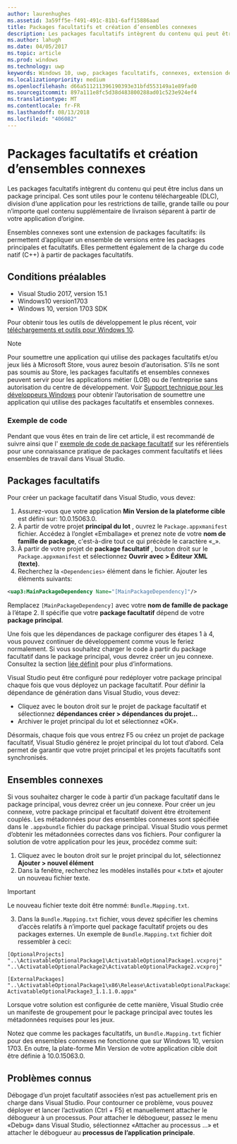 ```yaml
---
author: laurenhughes
ms.assetid: 3a59ff5e-f491-491c-81b1-6aff15886aad
title: Packages facultatifs et création d’ensembles connexes
description: Les packages facultatifs intègrent du contenu qui peut être inclus dans un package principal. Ils sont utiles pour le contenu téléchargeable (DLC), pour diviser une application volumineuse en cas de restrictions de taille, ou pour distribuer un contenu supplémentaire indépendamment de votre application d’origine.
ms.author: lahugh
ms.date: 04/05/2017
ms.topic: article
ms.prod: windows
ms.technology: uwp
keywords: Windows 10, uwp, packages facultatifs, connexes, extension de package, de visual studio
ms.localizationpriority: medium
ms.openlocfilehash: d66a511211396190393e31bfd553149a1e89fad0
ms.sourcegitcommit: 897a111e8fc5d38d483800288ad01c523e924ef4
ms.translationtype: MT
ms.contentlocale: fr-FR
ms.lasthandoff: 08/13/2018
ms.locfileid: "406082"
---
```

# <a name="optional-packages-and-related-set-authoring"></a>Packages facultatifs et création d’ensembles connexes
Les packages facultatifs intègrent du contenu qui peut être inclus dans un package principal. Ces sont utiles pour le contenu téléchargeable (DLC), division d’une application pour les restrictions de taille, grande taille ou pour n’importe quel contenu supplémentaire de livraison séparent à partir de votre application d’origine.

Ensembles connexes sont une extension de packages facultatifs: ils permettent d’appliquer un ensemble de versions entre les packages principales et facultatifs. Elles permettent également de la charge du code natif (C++) à partir de packages facultatifs. 

## <a name="prerequisites"></a>Conditions préalables

- Visual Studio 2017, version 15.1
- Windows10 version1703
- Windows 10, version 1703 SDK

Pour obtenir tous les outils de développement le plus récent, voir [téléchargements et outils pour Windows 10](https://developer.microsoft.com/windows/downloads).

> [!NOTE]
> Pour soumettre une application qui utilise des packages facultatifs et/ou jeux liés à Microsoft Store, vous aurez besoin d’autorisation. S’ils ne sont pas soumis au Store, les packages facultatifs et ensembles connexes peuvent servir pour les applications métier (LOB) ou de l’entreprise sans autorisation du centre de développement. Voir [Support technique pour les développeurs Windows](https://developer.microsoft.com/windows/support) pour obtenir l’autorisation de soumettre une application qui utilise des packages facultatifs et ensembles connexes.

### <a name="code-sample"></a>Exemple de code
Pendant que vous êtes en train de lire cet article, il est recommandé de suivre ainsi que l' [exemple de code de package facultatif](https://github.com/AppInstaller/OptionalPackageSample) sur les référentiels pour une connaissance pratique de packages comment facultatifs et liées ensembles de travail dans Visual Studio.

## <a name="optional-packages"></a>Packages facultatifs
Pour créer un package facultatif dans Visual Studio, vous devez:
1. Assurez-vous que votre application **Min Version de la plateforme cible** est défini sur: 10.0.15063.0.
2. À partir de votre projet **principal du lot** , ouvrez le `Package.appxmanifest` fichier. Accédez à l’onglet «Emballage» et prenez note de votre **nom de famille de package**, c'est-à-dire tout ce qui précède le caractère «_».
3. À partir de votre projet de **package facultatif** , bouton droit sur le `Package.appxmanifest` et sélectionnez **Ouvrir avec > Éditeur XML (texte)**.
4. Recherchez la `<Dependencies>` élément dans le fichier. Ajouter les éléments suivants:

```XML
<uap3:MainPackageDependency Name="[MainPackageDependency]"/>
```

Remplacez `[MainPackageDependency]` avec votre **nom de famille de package** à l’étape 2. Il spécifie que votre **package facultatif** dépend de votre **package principal**.

Une fois que les dépendances de package configurer des étapes 1 à 4, vous pouvez continuer de développement comme vous le feriez normalement. Si vous souhaitez charger le code à partir du package facultatif dans le package principal, vous devrez créer un jeu connexe. Consultez la section [liée définit](#related_sets) pour plus d’informations.

Visual Studio peut être configuré pour redéployer votre package principal chaque fois que vous déployez un package facultatif. Pour définir la dépendance de génération dans Visual Studio, vous devez:

- Cliquez avec le bouton droit sur le projet de package facultatif et sélectionnez **dépendances créer > dépendances du projet...**
- Archiver le projet principal du lot et sélectionnez «OK». 

Désormais, chaque fois que vous entrez F5 ou créez un projet de package facultatif, Visual Studio générez le projet principal du lot tout d’abord. Cela permet de garantir que votre projet principal et les projets facultatifs sont synchronisés.

## Ensembles connexes<a name="related_sets"></a>

Si vous souhaitez charger le code à partir d’un package facultatif dans le package principal, vous devrez créer un jeu connexe. Pour créer un jeu connexe, votre package principal et facultatif doivent être étroitement couplés. Les métadonnées pour des ensembles connexes sont spécifiée dans le `.appxbundle` fichier du package principal. Visual Studio vous permet d’obtenir les métadonnées correctes dans vos fichiers. Pour configurer la solution de votre application pour les jeux, procédez comme suit:

1. Cliquez avec le bouton droit sur le projet principal du lot, sélectionnez **Ajouter > nouvel élément**
2. Dans la fenêtre, recherchez les modèles installés pour «.txt» et ajouter un nouveau fichier texte.
> [!IMPORTANT]
> Le nouveau fichier texte doit être nommé: `Bundle.Mapping.txt`.
3. Dans la `Bundle.Mapping.txt` fichier, vous devez spécifier les chemins d’accès relatifs à n’importe quel package facultatif projets ou des packages externes. Un exemple de `Bundle.Mapping.txt` fichier doit ressembler à ceci:

```syntax
[OptionalProjects]
"..\ActivatableOptionalPackage1\ActivatableOptionalPackage1.vcxproj"
"..\ActivatableOptionalPackage2\ActivatableOptionalPackage2.vcxproj"

[ExternalPackages]
"..\ActivatableOptionalPackage1\x86\Release\ActivatableOptionalPackage3_1.1.1.0\ ActivatableOptionalPackage3_1.1.1.0.appx"
```

Lorsque votre solution est configurée de cette manière, Visual Studio crée un manifeste de groupement pour le package principal avec toutes les métadonnées requises pour les jeux. 

Notez que comme les packages facultatifs, un `Bundle.Mapping.txt` fichier pour des ensembles connexes ne fonctionne que sur Windows 10, version 1703. En outre, la plate-forme Min Version de votre application cible doit être définie à 10.0.15063.0.

## Problèmes connus<a name="known_issues"></a>

Débogage d’un projet facultatif associées n’est pas actuellement pris en charge dans Visual Studio. Pour contourner ce problème, vous pouvez déployer et lancer l’activation (Ctrl + F5) et manuellement attacher le débogueur à un processus. Pour attacher le débogueur, passez le menu «Debug» dans Visual Studio, sélectionnez «Attacher au processus …» et attacher le débogueur au **processus de l’application principale**.